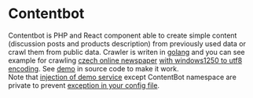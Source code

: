 # Contentbot
Contentbot is PHP and React component able to create simple content (discussion posts and products description) from previously used data or crawl them from public data. Crawler is writen in [golang](https://github.com/golang/go) and you can see example for crawling [czech online newspaper](https://www.idnes.cz/) [with windows1250 to utf8 encoding](https://github.com/landrisek/contentbot/blob/master/src/demo.go#L32). See [demo](https://github.com/landrisek/contentbot/tree/master/demo) in source code to make it work.<br> Note that [injection of demo service](https://github.com/landrisek/contentbot/blob/master/demo/DemoPresenter.php#L25) except ContentBot namespace are private to prevent [exception in your config file](https://api.nette.org/2.4/source-DI.Extensions.InjectExtension.php.html#48).
